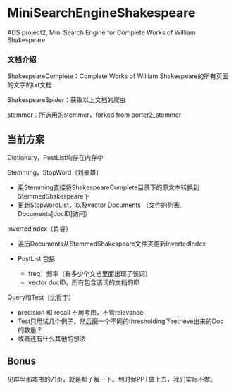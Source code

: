 # MiniSearchEngineShakespeare
ADS project2, Mini Search Engine for Complete Works of William Shakespeare



### 文档介绍 

ShakespeareComplete：Complete Works of William Shakespeare的所有页面的文字的txt文档

ShakespeareSpider：获取以上文档的爬虫

stemmer：所选用的stemmer，forked from porter2_stemmer



## 当前方案

Dictionary，PostList均存在内存中

Stemming，StopWord（刘豪雄）

- 用Stemming直接将ShakespeareComplete目录下的原文本转换到StemmedShakespeare下
- 更新StopWordList，以及vector<string> Documents （文件的列表, Documents[docID]访问）

InvertedIndex（肖睿）

- 遍历Documents从StemmedShakespeare文件夹更新InvertedIndex

- PostList 包括

  - freq，频率（有多少个文档里面出现了该词）
  - vector<int> docID，所有包含该词的文档的ID

  

Query和Test（沈哲宇）

- precision 和 recall 不用考虑，不管relevance
- Test只用试几个例子，然后画一个不同的thresholding下retrieve出来的Doc的数量？
- 或者还有什么其他的想法



## Bonus

见群里那本书的71页，就是都了解一下。到时候PPT做上去，我们实际不做。
